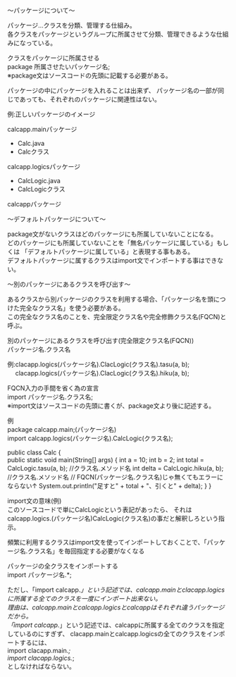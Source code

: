 〜パッケージについて〜

パッケージ…クラスを分類、管理する仕組み。<br>
各クラスをパッケージというグループに所属させて分類、管理できるような仕組みになっている。<br>

クラスをパッケージに所属させる<br>
package 所属させたいパッケージ名;<br>
※package文はソースコードの先頭に記載する必要がある。<br>

パッケージの中にパッケージを入れることは出来ず、
パッケージ名の一部が同じであっても、それぞれのパッケージに関連性はない。<br>

例:正しいパッケージのイメージ<br>

calcapp.mainパッケージ
- Calc.java
- Calcクラス

calcapp.logicsパッケージ
- CalcLogic.java
- CalcLogicクラス

calcappパッケージ

〜デフォルトパッケージについて〜

package文がないクラスはどのパッケージにも所属していないことになる。<br>
どのパッケージにも所属していないことを「無名パッケージに属している」もしくは
「デフォルトパッケージに属している」と表現する事もある。<br>
デフォルトパッケージに属するクラスはimport文でインポートする事はできない。<br>

〜別のパッケージにあるクラスを呼び出す〜

あるクラスから別パッケージのクラスを利用する場合、「パッケージ名を頭につけた完全なクラス名」を使う必要がある。<br>
この完全なクラス名のことを、完全限定クラス名や完全修飾クラス名(FQCN)と呼ぶ。<br>

別のパッケージにあるクラスを呼び出す(完全限定クラス名(FQCN))<br>
パッケージ名.クラス名<br>

例:clacapp.logics(パッケージ名).ClacLogic(クラス名).tasu(a, b);<br>
　 clacapp.logics(パッケージ名).ClacLogic(クラス名).hiku(a, b);

FQCN入力の手間を省く為の宣言<br>
import パッケージ名.クラス名;<br>
※import文はソースコードの先頭に書くが、package文より後に記述する。<br>

例<br>
package calcapp.main;(パッケージ名)<br>
import calcapp.logics(パッケージ名).CalcLogic(クラス名);<br>

public class Calc {<br>
	public static void main(String[] args) {
	    int a = 10;
	    int b = 2;
	    int total = CalcLogic.tasu(a, b); //クラス名.メソッド名
	    int delta = CalcLogic.hiku(a, b); //クラス名.メソッド名
      // FQCN(パッケージ名.クラス名)じゃ無くてもエラーにならない↑
	    System.out.println("足すと" + total + "、引くと" + delta);
	  }
}<br>

import文の意味(例)<br>
このソースコードで単にCalcLogicという表記があったら、
それはcalcapp.logics.(パッケージ名)CalcLogic(クラス名)の事だと解釈しろという指示。<br>

頻繁に利用するクラスはimport文を使ってインポートしておくことで、「パッケージ名.クラス名」を毎回指定する必要がなくなる<br>

パッケージの全クラスをインポートする<br>
import パッケージ名.*;<br>

ただし、「import calcapp.*」という記述では、calcapp.mainとclacapp.logicsに所属する全てのクラスを一度にインポート出来ない。<br>
理由は、calcapp.mainとcalcapp.logicsとcalcappはそれぞれ違うパッケージだから。<br>
「import calcapp.*」という記述では、calcappに所属する全てのクラスを指定しているのにすぎず、
clacapp.mainとcalcapp.logicsの全てのクラスをインポートするには、<br>
import clacapp.main.*;<br>
import clacapp.logics.*;<br>
としなければならない。<br>